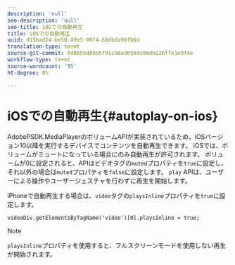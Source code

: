 ```yaml
---
description: 'null'
seo-description: 'null'
seo-title: iOSでの自動再生
title: iOSでの自動再生
uuid: d15bad24-be50-49e5-90f4-68dbda96fb6d
translation-type: tm+mt
source-git-commit: 040655d8ba5f91c98ed0584c08db226ffe1e0f4e
workflow-type: tm+mt
source-wordcount: '95'
ht-degree: 0%

---
```



# iOSでの自動再生{#autoplay-on-ios}

AdobePSDK.MediaPlayerのボリュームAPIが実装されているため、iOSバージョン10以降を実行するデバイスでコンテンツを自動再生できます。 iOSでは、ボリュームがミュートになっている場合にのみ自動再生が許可されます。 ボリュームが0に設定されると、APIはビデオタグの`muted`プロパティを`true`に設定し、それ以外の場合は`muted`プロパティを`false`に設定します。 `play` APIは、ユーザーによる操作やユーザージェスチャを行わずに再生を開始します。

iPhoneで自動再生する場合は、`video`タグの`playsInline`プロパティを`true`に設定します。

```
videoDiv.getElementsByTagName('video')[0].playsInline = true;
```

>[!NOTE]
>
>`playsInline`プロパティを使用すると、フルスクリーンモードを使用しない再生が開始されます。

